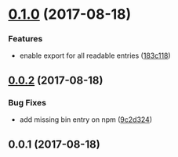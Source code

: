 <a name="0.1.0"></a>
# [0.1.0](https://github.com/cheminfo/rest-on-couch-export/compare/v0.0.2...v0.1.0) (2017-08-18)


### Features

* enable export for all readable entries ([183c118](https://github.com/cheminfo/rest-on-couch-export/commit/183c118))



<a name="0.0.2"></a>
## [0.0.2](https://github.com/cheminfo/rest-on-couch-export/compare/v0.0.1...v0.0.2) (2017-08-18)


### Bug Fixes

* add missing bin entry on npm ([9c2d324](https://github.com/cheminfo/rest-on-couch-export/commit/9c2d324))



<a name="0.0.1"></a>
## 0.0.1 (2017-08-18)



